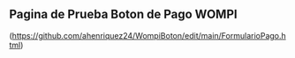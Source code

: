 ## Pagina de Prueba Boton de Pago WOMPI
(https://github.com/ahenriquez24/WompiBoton/edit/main/FormularioPago.html)


